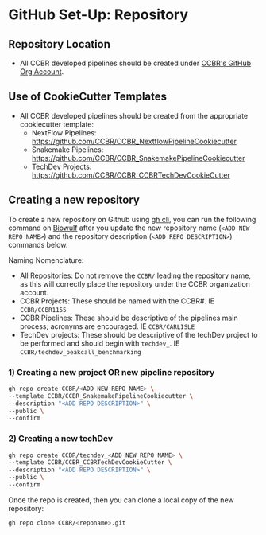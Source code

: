# GitHub Set-Up: Repository

## Repository Location

- All CCBR developed pipelines should be created under [CCBR's GitHub Org Account](https://github.com/CCBR/).

## Use of CookieCutter Templates

- All CCBR developed pipelines should be created from the appropriate cookiecutter template:
    - NextFlow Pipelines: https://github.com/CCBR/CCBR_NextflowPipelineCookiecutter
    - Snakemake Pipelines: https://github.com/CCBR/CCBR_SnakemakePipelineCookiecutter
    - TechDev Projects: https://github.com/CCBR/CCBR_CCBRTechDevCookieCutter

## Creating a new repository
To create a new repository on Github using [gh cli](https://cli.github.com/), you can run the following command on [Biowulf](https://hpc.nih.gov) after you update the new repository name (`<ADD NEW REPO NAME>`) and the repository description (`<ADD REPO DESCRIPTION>`) commands below. 

Naming Nomenclature:
- All Repositories: Do not remove the `CCBR/` leading the repository name, as this will correctly place the repository under the CCBR organization account.
- CCBR Projects: These should be named with the CCBR#. IE `CCBR/CCBR1155`
- CCBR Pipelines: These should be descriptive of the pipelines main process; acronyms are encouraged. IE `CCBR/CARLISLE`
- TechDev projects: These should be descriptive of the techDev project to be performed and should begin with `techdev_`. IE `CCBR/techdev_peakcall_benchmarking`


### 1) Creating a new project OR new pipeline repository
```bash
gh repo create CCBR/<ADD NEW REPO NAME> \
--template CCBR/CCBR_SnakemakePipelineCookiecutter \
--description "<ADD REPO DESCRIPTION>" \
--public \
--confirm
```

### 2) Creating a new techDev
```bash
gh repo create CCBR/techdev_<ADD NEW REPO NAME> \
--template CCBR/CCBR_CCBRTechDevCookieCutter \
--description "<ADD REPO DESCRIPTION>" \
--public \
--confirm
```


Once the repo is created, then you can clone a local copy of the new repository:

```bash
gh repo clone CCBR/<reponame>.git
```